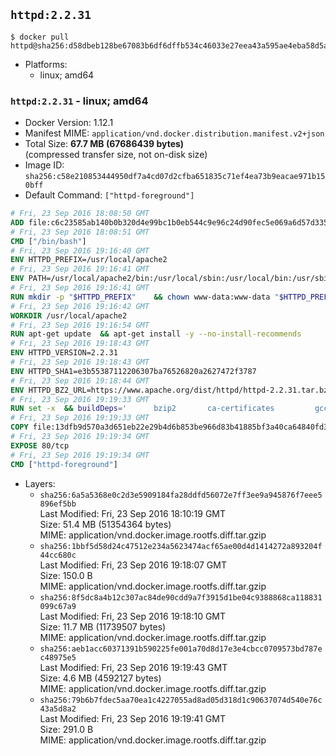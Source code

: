 ## `httpd:2.2.31`

```console
$ docker pull httpd@sha256:d58dbeb128be67083b6df6dffb534c46033e27eea43a595ae4eba58d5ab28768
```

-	Platforms:
	-	linux; amd64

### `httpd:2.2.31` - linux; amd64

-	Docker Version: 1.12.1
-	Manifest MIME: `application/vnd.docker.distribution.manifest.v2+json`
-	Total Size: **67.7 MB (67686439 bytes)**  
	(compressed transfer size, not on-disk size)
-	Image ID: `sha256:c58e210853444950df7a4cd07d2cfba651835c71ef4ea73b9eacae971b150bff`
-	Default Command: `["httpd-foreground"]`

```dockerfile
# Fri, 23 Sep 2016 18:08:50 GMT
ADD file:c6c23585ab140b0b320d4e99bc1b0eb544c9e96c24d90fec5e069a6d57d335ca in / 
# Fri, 23 Sep 2016 18:08:51 GMT
CMD ["/bin/bash"]
# Fri, 23 Sep 2016 19:16:40 GMT
ENV HTTPD_PREFIX=/usr/local/apache2
# Fri, 23 Sep 2016 19:16:41 GMT
ENV PATH=/usr/local/apache2/bin:/usr/local/sbin:/usr/local/bin:/usr/sbin:/usr/bin:/sbin:/bin
# Fri, 23 Sep 2016 19:16:41 GMT
RUN mkdir -p "$HTTPD_PREFIX" 	&& chown www-data:www-data "$HTTPD_PREFIX"
# Fri, 23 Sep 2016 19:16:42 GMT
WORKDIR /usr/local/apache2
# Fri, 23 Sep 2016 19:16:54 GMT
RUN apt-get update 	&& apt-get install -y --no-install-recommends 		libapr1 		libaprutil1 		libaprutil1-ldap 		libapr1-dev 		libaprutil1-dev 		libpcre++0 		libssl1.0.0 	&& rm -r /var/lib/apt/lists/*
# Fri, 23 Sep 2016 19:18:43 GMT
ENV HTTPD_VERSION=2.2.31
# Fri, 23 Sep 2016 19:18:43 GMT
ENV HTTPD_SHA1=e3b55387112206307ba76526820a2627472f3787
# Fri, 23 Sep 2016 19:18:44 GMT
ENV HTTPD_BZ2_URL=https://www.apache.org/dist/httpd/httpd-2.2.31.tar.bz2
# Fri, 23 Sep 2016 19:19:33 GMT
RUN set -x 	&& buildDeps=' 		bzip2 		ca-certificates 		gcc 		libpcre++-dev 		libssl-dev 		make 		wget 	' 	&& apt-get update 	&& apt-get install -y --no-install-recommends $buildDeps 	&& rm -r /var/lib/apt/lists/* 		&& wget -O httpd.tar.bz2 "$HTTPD_BZ2_URL" 	&& echo "$HTTPD_SHA1 *httpd.tar.bz2" | sha1sum -c - 	&& wget -O httpd.tar.bz2.asc "$HTTPD_BZ2_URL.asc" 	&& export GNUPGHOME="$(mktemp -d)" 	&& gpg --keyserver ha.pool.sks-keyservers.net --recv-keys B1B96F45DFBDCCF974019235193F180AB55D9977 	&& gpg --batch --verify httpd.tar.bz2.asc httpd.tar.bz2 	&& rm -r "$GNUPGHOME" httpd.tar.bz2.asc 		&& mkdir -p src 	&& tar -xvf httpd.tar.bz2 -C src --strip-components=1 	&& rm httpd.tar.bz2 	&& cd src 		&& ./configure 		--prefix="$HTTPD_PREFIX" 		--enable-mods-shared='all ssl ldap cache proxy authn_alias mem_cache file_cache authnz_ldap charset_lite dav_lock disk_cache' 	&& make -j"$(nproc)" 	&& make install 		&& cd .. 	&& rm -r src 		&& sed -ri 		-e 's!^(\s*CustomLog)\s+\S+!\1 /proc/self/fd/1!g' 		-e 's!^(\s*ErrorLog)\s+\S+!\1 /proc/self/fd/2!g' 		"$HTTPD_PREFIX/conf/httpd.conf" 		&& apt-get purge -y --auto-remove $buildDeps
# Fri, 23 Sep 2016 19:19:33 GMT
COPY file:13dfb9d570a3d651eb22e29b4d6b853be966d83b41885bf3a40ca64840fd3db2 in /usr/local/bin/ 
# Fri, 23 Sep 2016 19:19:34 GMT
EXPOSE 80/tcp
# Fri, 23 Sep 2016 19:19:34 GMT
CMD ["httpd-foreground"]
```

-	Layers:
	-	`sha256:6a5a5368e0c2d3e5909184fa28ddfd56072e7ff3ee9a945876f7eee5896ef5bb`  
		Last Modified: Fri, 23 Sep 2016 18:10:19 GMT  
		Size: 51.4 MB (51354364 bytes)  
		MIME: application/vnd.docker.image.rootfs.diff.tar.gzip
	-	`sha256:1bbf5d58d24c47512e234a5623474acf65ae00d4d1414272a893204f44cc680c`  
		Last Modified: Fri, 23 Sep 2016 19:18:07 GMT  
		Size: 150.0 B  
		MIME: application/vnd.docker.image.rootfs.diff.tar.gzip
	-	`sha256:8f5dc8a4b12c307ac84de90cdd9a7f3915d1be04c9388868ca118831099c67a9`  
		Last Modified: Fri, 23 Sep 2016 19:18:10 GMT  
		Size: 11.7 MB (11739507 bytes)  
		MIME: application/vnd.docker.image.rootfs.diff.tar.gzip
	-	`sha256:aeb1acc60371391b590225fe001a70d8d17e3e4cbcc0709573bd787ec48975e5`  
		Last Modified: Fri, 23 Sep 2016 19:19:43 GMT  
		Size: 4.6 MB (4592127 bytes)  
		MIME: application/vnd.docker.image.rootfs.diff.tar.gzip
	-	`sha256:79b6b7fdec5aa70ea1c4227055ad8ad05d318d1c90637074d540e76c43a5d8a2`  
		Last Modified: Fri, 23 Sep 2016 19:19:41 GMT  
		Size: 291.0 B  
		MIME: application/vnd.docker.image.rootfs.diff.tar.gzip
